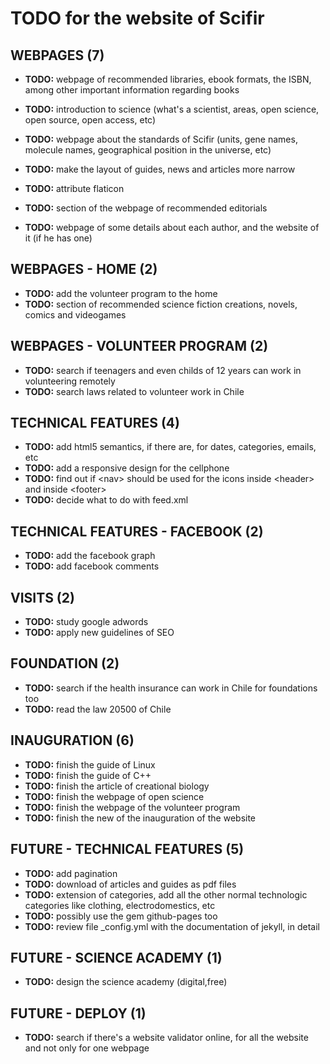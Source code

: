 # TODO for the website of Scifir

## WEBPAGES (7)

- **TODO:** webpage of recommended libraries, ebook formats, the ISBN, among other important information regarding books
- **TODO:** introduction to science (what's a scientist, areas, open science, open source, open access, etc)
- **TODO:** webpage about the standards of Scifir (units, gene names, molecule names, geographical position in the universe, etc)

- **TODO:** make the layout of guides, news and articles more narrow
- **TODO:** attribute flaticon
- **TODO:** section of the webpage of recommended editorials

- **TODO:** webpage of some details about each author, and the website of it (if he has one)

## WEBPAGES - HOME (2)

- **TODO:** add the volunteer program to the home
- **TODO:** section of recommended science fiction creations, novels, comics and videogames

## WEBPAGES - VOLUNTEER PROGRAM (2)

- **TODO:** search if teenagers and even childs of 12 years can work in volunteering remotely
- **TODO:** search laws related to volunteer work in Chile

## TECHNICAL FEATURES (4)

- **TODO:** add html5 semantics, if there are, for dates, categories, emails, etc
- **TODO:** add a responsive design for the cellphone
- **TODO:** find out if \<nav\> should be used for the icons inside \<header\> and inside \<footer\>
- **TODO:** decide what to do with feed.xml

## TECHNICAL FEATURES - FACEBOOK (2)

- **TODO:** add the facebook graph
- **TODO:** add facebook comments

## VISITS (2)

- **TODO:** study google adwords
- **TODO:** apply new guidelines of SEO

## FOUNDATION (2)

- **TODO:** search if the health insurance can work in Chile for foundations too
- **TODO:** read the law 20500 of Chile

## INAUGURATION (6)

- **TODO:** finish the guide of Linux
- **TODO:** finish the guide of C++
- **TODO:** finish the article of creational biology
- **TODO:** finish the webpage of open science
- **TODO:** finish the webpage of the volunteer program
- **TODO:** finish the new of the inauguration of the website

## FUTURE - TECHNICAL FEATURES (5)

- **TODO:** add pagination
- **TODO:** download of articles and guides as pdf files
- **TODO:** extension of categories, add all the other normal technologic categories like clothing, electrodomestics, etc
- **TODO:** possibly use the gem github-pages too
- **TODO:** review file _config.yml with the documentation of jekyll, in detail

## FUTURE - SCIENCE ACADEMY (1)

- **TODO:** design the science academy (digital,free)

## FUTURE - DEPLOY (1)

- **TODO:** search if there's a website validator online, for all the website and not only for one webpage